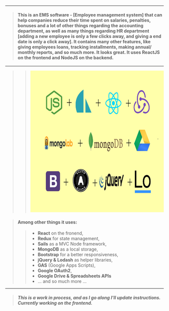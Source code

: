 ___
> #### This is an **EMS software** - [Employee management system] that can help companies reduce their time spent on salaries, penalties, bonuses and a lot of other things regarding the accounting department, as well as many things regarding HR department [adding a new employee is only a few clicks away, and giving a end date is only a click away]. It contains many other features, like giving employees loans, tracking installments, making annual/ monthly reports, and so much more. It looks great. It uses **ReactJS** on the frontend and **NodeJS** on the backend.
___
> >
> > <img src="https://github.com/BiggaHD/Automated-Accountant/blob/master/stack.svg" height="450" width="600">

> #### Among other things it uses:
> > * **React** on the fronend,
> > * **Redux** for state management,
> > * **Sails** as a MVC Node framework,
> > * **MongoDB** as a local storage,
> > * **Bootstrap** for a better responsiveness,
> > * **jQuery & Lodash** as helper libraries,
> > * **GAS** (Google Apps Scripts),
> > * **Google OAuth2**, 
> > * **Google Drive & Spreadsheets APIs**
> > * ... and so much more ...
___

> ##### This is a work in process, and as I go along I'll update instructions. Currently working on the frontend.
